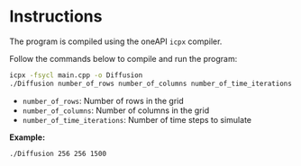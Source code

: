 # Instructions

The program is compiled using the oneAPI `icpx` compiler.

Follow the commands below to compile and run the program:

```sh
icpx -fsycl main.cpp -o Diffusion
./Diffusion number_of_rows number_of_columns number_of_time_iterations
```

- `number_of_rows`: Number of rows in the grid
- `number_of_columns`: Number of columns in the grid
- `number_of_time_iterations`: Number of time steps to simulate

**Example:**

```sh
./Diffusion 256 256 1500
```
